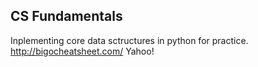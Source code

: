 ## CS Fundamentals
Inplementing core data sctructures in python for practice.
http://bigocheatsheet.com/
Yahoo!